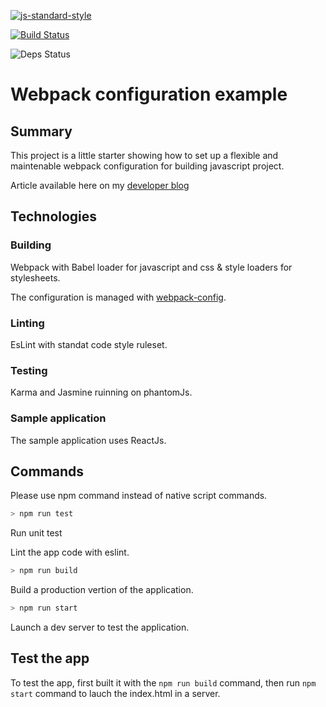 [![js-standard-style](https://cdn.rawgit.com/feross/standard/master/badge.svg)](http://standardjs.com)

[![Build Status](https://travis-ci.org/npirotte/webpack-config-example.svg?branch=master)](https://travis-ci.org/npirotte/webpack-config-example)

![Deps Status](https://david-dm.org/npirotte/webpack-config-example.svg)

# Webpack configuration example

## Summary

This project is a little starter showing how to set up a flexible and maintenable webpack configuration
for building javascript project.

Article available here on my [developer blog](http://blog.npirotte.be/a-strong-development-webpack-configuration/)

## Technologies

### Building

Webpack with Babel loader for javascript and css & style loaders for stylesheets.

The configuration is managed with [webpack-config](https://www.npmjs.com/package/webpack-config).

### Linting

EsLint with standat code style ruleset.

### Testing

Karma and Jasmine ruinning on phantomJs.

### Sample application

The sample application uses ReactJs.

## Commands

Please use npm command instead of native script commands.

```bash
> npm run test
```

Run unit test

Lint the app code with eslint.

```bash
> npm run build
```

Build a production vertion of the application.

```bash
> npm run start
```

Launch a dev server to test the application.

## Test the app

To test the app, first built it with the `npm run build` command,
then run `npm start` command to lauch the index.html in a server.